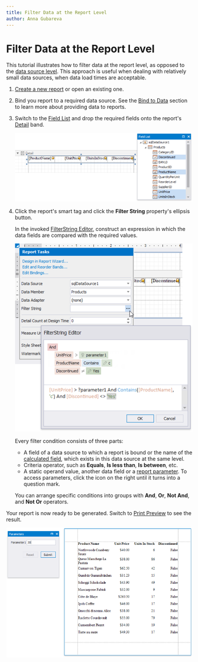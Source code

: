 ```yaml
---
title: Filter Data at the Report Level
author: Anna Gubareva
---
```

# Filter Data at the Report Level

This tutorial illustrates how to filter data at the report level, as opposed to the [data source level](filter-data-at-the-data-source-level.md). This approach is useful when dealing with relatively small data sources, when data load times are acceptable.

1. [Create a new report](../../add-new-reports.md) or open an existing one.

2. Bind you report to a required data source. See the [Bind to Data](../../bind-to-data.md) section to learn more about providing data to reports.

3. Switch to the [Field List](../../report-designer-tools/ui-panels/field-list.md) and drop the required fields onto the report's [Detail](../../introduction-to-banded-reports.md) band.

    ![](../../../../../images/eurd-win-filter-data-drop-fields.png)

4. Click the report's smart tag and click the **Filter String** property's ellipsis button.

    In the invoked [FilterString Editor](~/interface-elements-for-desktop/articles/filter-editor.md), construct an expression in which the data fields are compared with the required values.

    ![](../../../../../images/eurd-win-filter-data-report-level-filter-string.png)

    Every filter condition consists of three parts:
    * A field of a data source to which a report is bound or the name of the [calculated field](../use-calculated-fields.md), which exists in this data source at the same level.
    * Criteria operator, such as **Equals**, **Is less than**, **Is between**, etc.
    * A static operand value, another data field or a [report parameter](../../use-report-parameters.md). To access parameters, click the icon on the right until it turns into a question mark.

    You can arrange specific conditions into groups with **And**, **Or**, **Not And**, and **Not Or** operators.

Your report is now ready to be generated. Switch to [Print Preview](../../preview-print-and-export-reports.md) to see the result.

![](../../../../../images/eurd-win-filter-data-report-level-result.png)